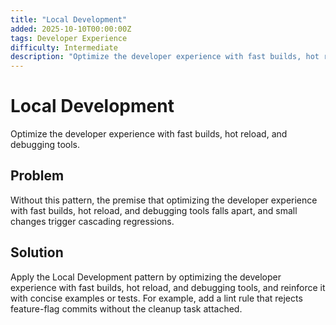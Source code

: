 ```yaml
---
title: "Local Development"
added: 2025-10-10T00:00:00Z
tags: Developer Experience
difficulty: Intermediate
description: "Optimize the developer experience with fast builds, hot reload, and debugging tools."
---
```

# Local Development

Optimize the developer experience with fast builds, hot reload, and debugging tools.

## Problem

Without this pattern, the premise that optimizing the developer experience with fast builds, hot reload, and debugging tools falls apart, and small changes trigger cascading regressions.

## Solution

Apply the Local Development pattern by optimizing the developer experience with fast builds, hot reload, and debugging tools, and reinforce it with concise examples or tests. For example, add a lint rule that rejects feature-flag commits without the cleanup task attached.
